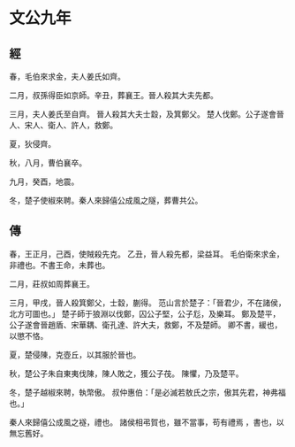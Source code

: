 # 文公九年
## 經

春，毛伯來求金，夫人姜氏如齊。

二月，叔孫得臣如京師。辛丑，葬襄王。晉人殺其大夫先都。

三月，夫人姜氏至自齊。 晉人殺其大夫士縠，及箕鄭父。 楚人伐鄭。公子遂會晉人、宋人、衛人、許人，救鄭。

夏，狄侵齊。

秋，八月，曹伯襄卒。

九月，癸酉，地震。

冬，楚子使椒來聘。秦人來歸僖公成風之隧，葬曹共公。

## 傳

春，王正月，己酉，使賊殺先克。 乙丑，晉人殺先都，梁益耳。 毛伯衛來求金，非禮也。不書王命，未葬也。

二月，莊叔如周葬襄王。

三月，甲戌，晉人殺箕鄭父，士縠，蒯得。 范山言於楚子：「晉君少，不在諸侯，北方可圖也。」 楚子師于狼淵以伐鄭，囚公子堅，公子尨，及樂耳。 鄭及楚平，公子遂會晉趙盾、宋華耦、衛孔達、許大夫，救鄭，不及楚師。 卿不書，緩也，以懲不恪。

夏，楚侵陳，克壺丘，以其服於晉也。

秋，楚公子朱自東夷伐陳，陳人敗之，獲公子茷。 陳懼，乃及楚平。

冬，楚子越椒來聘，執幣傲。 叔仲惠伯：「是必滅若敖氏之宗，傲其先君，神弗福也。」

秦人來歸僖公成風之襚，禮也。 諸侯相弔賀也，雖不當事，苟有禮焉 ，書也，以無忘舊好。

